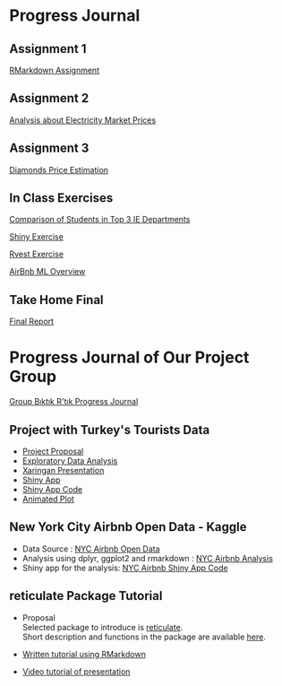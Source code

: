 # Progress Journal

## Assignment 1

[RMarkdown Assignment](rmarkdownhw.html)

## Assignment 2

[Analysis about Electricity Market Prices](assignment2.html)

## Assignment 3

[Diamonds Price Estimation](Assignment3_Report.html)

## In Class Exercises

[Comparison of Students in Top 3 IE Departments](Top3.html)

[Shiny Exercise](Shiny.html)

[Rvest Exercise](rvest.R)

[AirBnb ML Overview](AirBnb.html)

## Take Home Final

[Final Report](FatmaNurDumlupınar_final_exam.pdf)


# Progress Journal of Our Project Group
[Group Bıktık R'tık Progress Journal](https://pjournal.github.io/boun01g-biktik-r-tik/)

## Project with Turkey's Tourists Data
- [Project Proposal ](https://pjournal.github.io/boun01g-biktik-r-tik/Project-Proposal.html)
- [Exploratory Data Analysis](https://pjournal.github.io/boun01g-biktik-r-tik/analysis/GroupProject_Report_FinalVersion.html)
- [Xaringan Presentation](https://pjournal.github.io/boun01g-biktik-r-tik/Presentation/Presentation.html)
- [Shiny App](https://irmakdai.shinyapps.io/project-shiny/)
- [Shiny App Code](https://pjournal.github.io/boun01g-biktik-r-tik/shiny.html)
- [Animated Plot](https://raw.githubusercontent.com/pjournal/boun01g-biktik-r-tik/gh-pages/animated_plot_visitors/animatedplot.gif)

## New York City Airbnb Open Data - Kaggle
- Data Source : [NYC Airbnb Open Data](https://www.kaggle.com/dgomonov/new-york-city-airbnb-open-data)
- Analysis using dplyr, ggplot2 and rmarkdown : [NYC Airbnb Analysis](https://pjournal.github.io/boun01g-biktik-r-tik/GroupAssignment.html)
- Shiny app for the analysis: [NYC Airbnb Shiny App Code](https://pjournal.github.io/boun01g-biktik-r-tik/ShinyApp.html)

## reticulate Package Tutorial
- Proposal 
<br> Selected package to introduce is [reticulate](https://cran.r-project.org/web/packages/reticulate/index.html).
<br> Short description and functions in the package are available [here](https://www.rdocumentation.org/packages/reticulate/versions/1.16).

- [Written tutorial using RMarkdown](https://pjournal.github.io/boun01g-biktik-r-tik/Reticulate.html)
- [Video tutorial of presentation](https://www.youtube.com/watch?v=KZRfpTQ07i4&feature=youtu.be&ab_channel=T%C3%BCmayK%C4%B1r)

